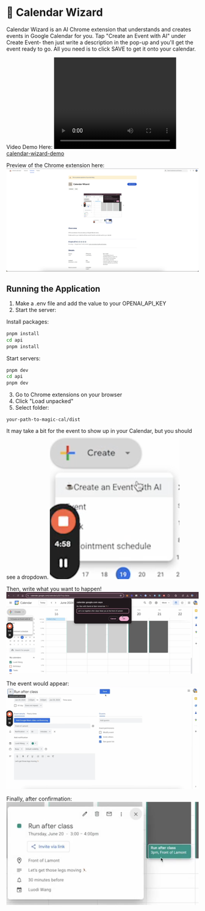 # 🧙 Calendar Wizard

Calendar Wizard is an AI Chrome extension that understands and creates events in Google Calendar for you. Tap "Create an Event with AI" under Create Event- then just write a description in the pop-up and you'll get the event ready to go. All you need is to click SAVE to get it onto your calendar.

Video Demo Here:
<video width="320" height="240" controls>
  <source src="./calendar-wizard-demo-edited.mp4" type="video/mp4">
  Your browser does not support the video tag.
</video>
[calendar-wizard-demo](./calendar-wizard-demo-edited.mp4)

Preview of the Chrome extension here:
![chrome](src/assets/chrome.png)

## Running the Application

1. Make a .env file and add the value to your OPENAI_API_KEY 
2. Start the server:

Install packages:

```sh
pnpm install
cd api
pnpm install
```

Start servers:

```sh
pnpm dev
cd api
pnpm dev
```

3. Go to Chrome extensions on your browser
4. Click "Load unpacked" 
5. Select folder:

```
your-path-to-magic-cal/dist
```

It may take a bit for the event to show up in your Calendar, but you should see a dropdown.
![dropdown](src/assets/dropdown.png)

Then, write what you want to happen!
![popup](src/assets/HTML_popup.png)

The event would appear:
![appear](src/assets/appear.png)

Finally, after confirmation:
![event](src/assets/created_event.png)
